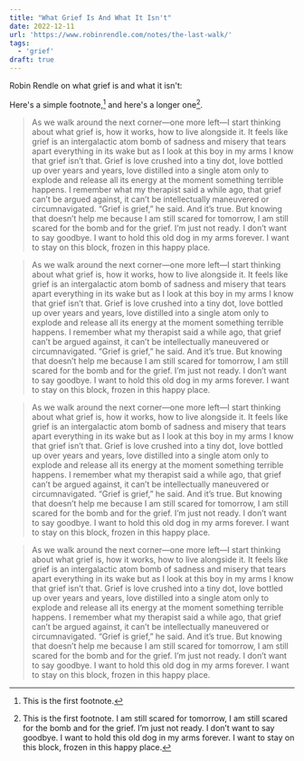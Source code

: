 ```yaml
---
title: "What Grief Is And What It Isn't"
date: 2022-12-11
url: 'https://www.robinrendle.com/notes/the-last-walk/'
tags:
  - 'grief'
draft: true
---
```


Robin Rendle on what grief is and what it isn't:

Here's a simple footnote,[^1] and here's a longer one[^big].

[^big]: This is the first footnote. I am still scared for tomorrow, I am still scared for the bomb and for the grief. I’m just not ready. I don’t want to say goodbye. I want to hold this old dog in my arms forever. I want to stay on this block, frozen in this happy place.
[^1]: This is the first footnote.

> As we walk around the next corner—one more left—I start thinking about what grief is, how it works, how to live alongside it. It feels like grief is an intergalactic atom bomb of sadness and misery that tears apart everything in its wake but as I look at this boy in my arms I know that grief isn’t that. Grief is love crushed into a tiny dot, love bottled up over years and years, love distilled into a single atom only to explode and release all its energy at the moment something terrible happens. I remember what my therapist said a while ago, that grief can’t be argued against, it can’t be intellectually maneuvered or circumnavigated. “Grief is grief,” he said. And it’s true. But knowing that doesn’t help me because I am still scared for tomorrow, I am still scared for the bomb and for the grief. I’m just not ready. I don’t want to say goodbye. I want to hold this old dog in my arms forever. I want to stay on this block, frozen in this happy place.

> As we walk around the next corner—one more left—I start thinking about what grief is, how it works, how to live alongside it. It feels like grief is an intergalactic atom bomb of sadness and misery that tears apart everything in its wake but as I look at this boy in my arms I know that grief isn’t that. Grief is love crushed into a tiny dot, love bottled up over years and years, love distilled into a single atom only to explode and release all its energy at the moment something terrible happens. I remember what my therapist said a while ago, that grief can’t be argued against, it can’t be intellectually maneuvered or circumnavigated. “Grief is grief,” he said. And it’s true. But knowing that doesn’t help me because I am still scared for tomorrow, I am still scared for the bomb and for the grief. I’m just not ready. I don’t want to say goodbye. I want to hold this old dog in my arms forever. I want to stay on this block, frozen in this happy place.

> As we walk around the next corner—one more left—I start thinking about what grief is, how it works, how to live alongside it. It feels like grief is an intergalactic atom bomb of sadness and misery that tears apart everything in its wake but as I look at this boy in my arms I know that grief isn’t that. Grief is love crushed into a tiny dot, love bottled up over years and years, love distilled into a single atom only to explode and release all its energy at the moment something terrible happens. I remember what my therapist said a while ago, that grief can’t be argued against, it can’t be intellectually maneuvered or circumnavigated. “Grief is grief,” he said. And it’s true. But knowing that doesn’t help me because I am still scared for tomorrow, I am still scared for the bomb and for the grief. I’m just not ready. I don’t want to say goodbye. I want to hold this old dog in my arms forever. I want to stay on this block, frozen in this happy place.

> As we walk around the next corner—one more left—I start thinking about what grief is, how it works, how to live alongside it. It feels like grief is an intergalactic atom bomb of sadness and misery that tears apart everything in its wake but as I look at this boy in my arms I know that grief isn’t that. Grief is love crushed into a tiny dot, love bottled up over years and years, love distilled into a single atom only to explode and release all its energy at the moment something terrible happens. I remember what my therapist said a while ago, that grief can’t be argued against, it can’t be intellectually maneuvered or circumnavigated. “Grief is grief,” he said. And it’s true. But knowing that doesn’t help me because I am still scared for tomorrow, I am still scared for the bomb and for the grief. I’m just not ready. I don’t want to say goodbye. I want to hold this old dog in my arms forever. I want to stay on this block, frozen in this happy place.
